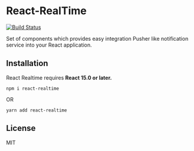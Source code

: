 # React-RealTime

[![Build Status](https://travis-ci.org/petarslavnic/react-realtime.svg?branch=master)](https://travis-ci.org/petarslavnic/react-realtime)

Set of components which provides easy integration Pusher like notification service into your React application.


## Installation

React Realtime requires **React 15.0 or later.**

```
npm i react-realtime
```

OR

```
yarn add react-realtime
```

## License

MIT
